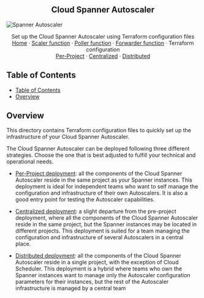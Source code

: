 
<br />
<p align="center">
  <h2 align="center">Cloud Spanner Autoscaler</h2>
  <img src="https://storage.googleapis.com/gweb-cloudblog-publish/images/Google_Cloud_Spanner_databases.max-2200x2200.jpg" alt="Spanner Autoscaler">


  <p align="center">
    <!-- In one sentence: what does the code in this directory do? -->
    Set up the Cloud Spanner Autoscaler using Terraform configuration files
    <br />
    <a href="../README.md">Home</a>
    ·
    <a href="../scaler/README.md">Scaler function</a>
    ·
    <a href="../poller/README.md">Poller function</a>
    ·
    <a href="../forwarder/README.md">Forwarder function</a>
    ·
    Terraform configuration
    <br />
    <a href="per-project/README.md">Per-Project</a>
    ·
    <a href="centralized/README.md">Centralized</a>
    ·
    <a href="distributed/README.md">Distributed</a>
  </p>
  
</p>

## Table of Contents

- [Table of Contents](#table-of-contents)
- [Overview](#overview)

## Overview

This directory contains Terraform configuration files to quickly set up the infrastructure of your Cloud Spanner Autoscaler.

The Cloud Spanner Autoscaler can be deployed following three different strategies. Choose the one that is best adjusted to fulfill your technical and operational needs.

* [Per-Project deployment](per-project/README.md): all the components of the Cloud Spanner Autoscaler reside in the same project as your Spanner instances. This deployment is ideal for independent teams who want to self manage the configuration and infrastructure of their own Autoscalers. It is also a good entry point for testing the Autoscaler capabilities.
  
* [Centralized deployment](centralized/README.md): a slight departure from the pre-project deployment, where all the components of the Cloud Spanner Autoscaler reside in the same project, but the Spanner instances may be located in different projects. This deployment is suited for a team managing the configuration and infrastructure of several Autoscalers in a central place. 

* [Distributed deployment](distributed/README.md): all the components of the Cloud Spanner Autoscaler reside in a single project, with the exception of Cloud Scheduler. This deployment is a hybrid where teams who own the Spanner instances want to manage only the Autoscaler configuration parameters for their instances, but the rest of the Autoscaler infrastructure is managed by a central team

